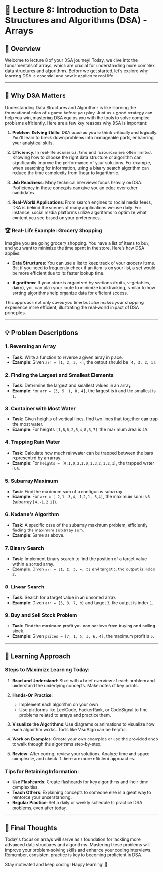 
# 📅 Lecture 8: Introduction to Data Structures and Algorithms (DSA) - Arrays

## 📝 Overview

Welcome to lecture 8 of your DSA journey! Today, we dive into the fundamentals of arrays, which are crucial for understanding more complex data structures and algorithms. Before we get started, let’s explore why learning DSA is essential and how it applies to real life.

---

## 🌟 Why DSA Matters

Understanding Data Structures and Algorithms is like learning the foundational rules of a game before you play. Just as a good strategy can help you win, mastering DSA equips you with the tools to solve complex problems efficiently. Here are a few key reasons why DSA is important:

1. **Problem-Solving Skills**: DSA teaches you to think critically and logically. You'll learn to break down problems into manageable parts, enhancing your analytical skills.

2. **Efficiency**: In real-life scenarios, time and resources are often limited. Knowing how to choose the right data structure or algorithm can significantly improve the performance of your solutions. For example, when searching for information, using a binary search algorithm can reduce the time complexity from linear to logarithmic.

3. **Job Readiness**: Many technical interviews focus heavily on DSA. Proficiency in these concepts can give you an edge over other candidates.

4. **Real-World Applications**: From search engines to social media feeds, DSA is behind the scenes of many applications we use daily. For instance, social media platforms utilize algorithms to optimize what content you see based on your preferences.

### 🏆 Real-Life Example: Grocery Shopping

Imagine you are going grocery shopping. You have a list of items to buy, and you want to minimize the time spent in the store. Here’s how DSA applies:

- **Data Structures**: You can use a list to keep track of your grocery items. But if you need to frequently check if an item is on your list, a set would be more efficient due to its faster lookup time.

- **Algorithms**: If your store is organized by sections (fruits, vegetables, dairy), you can plan your route to minimize backtracking, similar to how sorting algorithms help organize data for efficient access.

This approach not only saves you time but also makes your shopping experience more efficient, illustrating the real-world impact of DSA principles.

---

## 💡 Problem Descriptions

### 1. Reversing an Array
- **Task**: Write a function to reverse a given array in place.
- **Example**: Given `arr = [1, 2, 3, 4]`, the output should be `[4, 3, 2, 1]`.

### 2. Finding the Largest and Smallest Elements
- **Task**: Determine the largest and smallest values in an array.
- **Example**: For `arr = [3, 5, 1, 8, 4]`, the largest is `8` and the smallest is `1`.

### 3. Container with Most Water
- **Task**: Given heights of vertical lines, find two lines that together can trap the most water.
- **Example**: For heights `[1,8,6,2,5,4,8,3,7]`, the maximum area is `49`.

### 4. Trapping Rain Water
- **Task**: Calculate how much rainwater can be trapped between the bars represented by an array.
- **Example**: For `heights = [0,1,0,2,1,0,1,3,2,1,2,1]`, the trapped water is `6`.

### 5. Subarray Maximum
- **Task**: Find the maximum sum of a contiguous subarray.
- **Example**: For `arr = [-2,1,-3,4,-1,2,1,-5,4]`, the maximum sum is `6` (subarray `[4,-1,2,1]`).

### 6. Kadane's Algorithm
- **Task**: A specific case of the subarray maximum problem, efficiently finding the maximum subarray sum.
- **Example**: Same as above.

### 7. Binary Search
- **Task**: Implement binary search to find the position of a target value within a sorted array.
- **Example**: Given `arr = [1, 2, 3, 4, 5]` and target `3`, the output is index `2`.

### 8. Linear Search
- **Task**: Search for a target value in an unsorted array.
- **Example**: Given `arr = [5, 3, 7, 9]` and target `3`, the output is index `1`.

### 9. Buy and Sell Stock Problem
- **Task**: Find the maximum profit you can achieve from buying and selling stock.
- **Example**: Given `prices = [7, 1, 5, 3, 6, 4]`, the maximum profit is `5`.

---

## 🚀 Learning Approach

### Steps to Maximize Learning Today:

1. **Read and Understand**: Start with a brief overview of each problem and understand the underlying concepts. Make notes of key points.

2. **Hands-On Practice**: 
   - Implement each algorithm on your own.
   - Use platforms like LeetCode, HackerRank, or CodeSignal to find problems related to arrays and practice them.

3. **Visualize the Algorithms**: Use diagrams or animations to visualize how each algorithm works. Tools like VisuAlgo can be helpful.

4. **Work on Examples**: Create your own examples or use the provided ones to walk through the algorithms step-by-step.

5. **Review**: After coding, review your solutions. Analyze time and space complexity, and check if there are more efficient approaches.

### Tips for Retaining Information:

- **Use Flashcards**: Create flashcards for key algorithms and their time complexities.
- **Teach Others**: Explaining concepts to someone else is a great way to reinforce your understanding.
- **Regular Practice**: Set a daily or weekly schedule to practice DSA problems, even after today.

---



## 🌟 Final Thoughts

Today's focus on arrays will serve as a foundation for tackling more advanced data structures and algorithms. Mastering these problems will improve your problem-solving skills and enhance your coding interviews. Remember, consistent practice is key to becoming proficient in DSA.

Stay motivated and keep coding! Happy learning! 🚀

